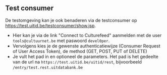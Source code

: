 ---
---

## Test consumer

De testomgeving kan je ook benaderen via de testconsumer op https://test.uitid.be/testconsumer/show.jsp.

* Hier kan je via de link "Connect to Culturefeed" aanmelden met de user ```tools@cultuurnet.be``` met paswoord ```devel0per```.
* Vervolgens kies je de gewenste authenticatiewijze (Consumer Request of User Access Token), de method (GET, POST, PUT of DELETE)
* Je vult het pad in en optioneel de parameters. Het pad is het gedeelte van de url na ```https://test.uitid.be/uitid/rest```, bijvoorbeeld ```/entry/test.rest.uitdatabank.be```
